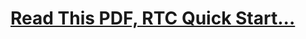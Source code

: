 <h1><a href="https://github.com/dewebdes/MediaServer/blob/master/RTCQuickStartGuide.pdf">Read This PDF, RTC Quick Start...</a></h1>

